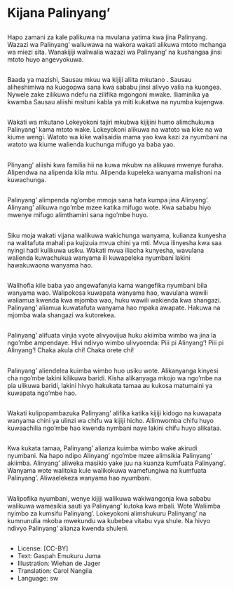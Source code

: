 # Kijana Palinyang’

##
Hapo zamani za kale palikuwa na
mvulana yatima kwa jina Palinyang.
Wazazi wa Palinyang’ waliuwawa na
wakora wakati alikuwa mtoto
mchanga wa miezi sita. Wanakijiji
waliwalia wazazi wa Palinyang’ na
kushangaa jinsi mtoto huyo
angevyokuwa.


##
Baada ya mazishi, Sausau mkuu wa
kijiji aliita mkutano .
Sausau aliheshimiwa na kuogopwa
sana kwa sababu jinsi alivyo valia
na kuongea. Nywele zake zilikuwa
ndefu na zilifika mgongoni mwake.
Iliaminika ya kwamba Sausau aliishi
msituni kabla ya miti kukatwa na
nyumba kujengwa.


##
Wakati wa mkutano Lokeyokoni
tajiri mkubwa kijijini humo
alimchukuwa Palinyang’ kama
mtoto wake.
Lokeyokoni alikuwa na watoto wa
kike na wa kiume wengi. Watoto wa
kike walisaidia mama yao kwa kazi
za nyumbani na watoto wa kiume
walienda kuchunga mifugo ya baba
yao.


##
Plinyang’ aliishi kwa familia hii na
kuwa mkubw na alikuwa mwenye
furaha.
Alipendwa na alipenda kila mtu.
Alipenda kupeleka wanyama
malishoni na kuwachunga.


##
Palinyang’ alimpenda ng’ombe
mmoja sana hata kumpa jina
Alinyang’.
Alinyang’ alikuwa ngo’mbe mzee
katika mifugo wote. Kwa sababu
hiyo mwenye mifugo alimthamini
sana ngo’mbe huyo.


##
Siku moja wakati vijana walikuwa
wakichunga wanyama, kulianza
kunyesha na walitafuta mahali pa
kujizuia mvua chini ya mti.
Mvua ilinyesha kwa saa nyingi hadi
kulikuwa usiku.
Wakati mvua iliacha kunyesha,
wavulana walienda kuwachukua
wanyama ili kuwapeleka nyumbani
lakini hawakuwaona wanyama hao.


##
Walihofia kile baba yao
angewafanyia kama wangefika
nyumbani bila wanyama wao.
Walipokosa kuwapata wanyama
hao, wavulana wawili waliamua
kwenda kwa mjomba wao, huku
wawili wakienda kwa shangazi.
Palinyang’ aliamua kuwatafuta
wanyama hao mpaka awapate.
Hakuwa na mjomba wala shangazi
wa kutorekea.


##
Palinyang’ alifuata vinjia vyote
alivyovijua huku akiimba wimbo wa
jina la ngo’mbe ampendaye.
Hivi ndivyo wimbo ulivyoenda:
Piii pi Alinyang’!
Piii pi Alinyang’!
Chaka akula chi!
Chaka orete chi!


##
Palinyang’ aliendelea kuimba wimbo
huo usiku wote.
Alikanyanga kinyesi cha ngo’mbe
lakini kilikuwa baridi.
Kisha alikanyaga mkojo wa ngo’mbe
na pia ulikuwa baridi, lakini hivyo
hakukata tamaa au kukosa
matumaini ya kuwapata ngo’mbe
hao.


##
Wakati kulipopambazuka Palinyang’
alifika katika kijiji kidogo na
kuwapata wanyama chini ya ulinzi
wa chifu wa kijiji hicho. Allimwomba
chifu huyo kuwaachilia ngo’mbe
hao kwenda nymbani naye lakini
chifu huyo alikataa.


##
Kwa kukata tamaa, Palinyang’
alianza kuimba wimbo wake akirudi
nyumbani.
Na hapo ndipo Alinyang’ ngo’mbe
mzee alimsikia Palinyang’ akiimba.
Alinyang’ aliweka masikio yake juu
na kuanza kumfuata Palinyang’.
Wanyama wote walitoka kule
walikokuwa wamefungiwa na
kumfuata Palinyang’.
Aliwaelekeza wanyama hao
nyumbani.


##
Walipofika nyumbani, wenye kijiji walikuwa
wakiwangonja kwa sababu walikuwa wamesikia sauti
ya Palinyang’ kutoka kwa mbali. Wote Waliimba
nyimbo za kumsifu Palinyang’.
Lokeyokoni alimshukuru Palinyang’ na kumnunulia
mkoba mwekundu wa kubebea vitabu vya shule.
Na hivyo ndivyo Palinyang’ alianza kwenda shuleni.


##
* License: [CC-BY]
* Text: Gaspah Emukuru Juma
* Illustration: Wiehan de Jager
* Translation: Carol Nangila
* Language: sw
